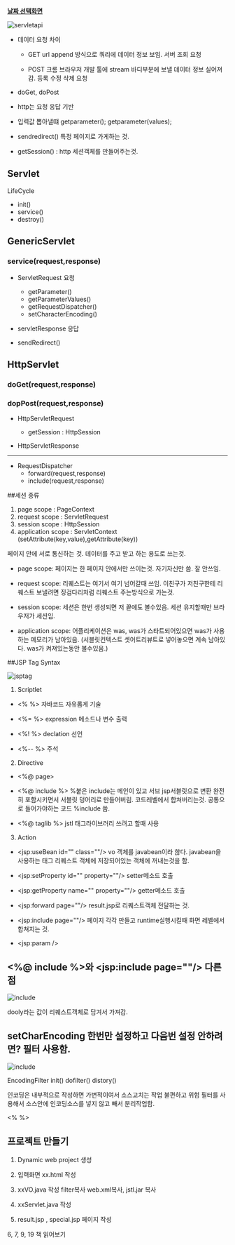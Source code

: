 ﻿**[날짜 선택화면](../README.md)**


![servletapi](../resources/servletapi.JPG)

- 데이터 요청 차이

  - GET url append 방식으로 쿼리에 데이터 정보 보임. 서버 조회 요청

  - POST 크롬 브라우저 개발 툴에 stream 바디부분에 보낼 데이터 정보 실어져 감.  등록 수정 삭제 요청

- doGet, doPost

- http는 요청 응답 기반 

- 입력값 뽑아낼떄 getparameter(); getparameter(values);

- sendredirect() 특정 페이지로 가게하는 것.

- getSession() : http 세션객체를 만들어주는것.

## Servlet

LifeCycle
- init()
- service()
- destroy()

## GenericServlet
### service(request,response)

- ServletRequest 요청
  - getParameter()
  - getParameterValues()
  - getRequestDispatcher()
  - setCharacterEncoding()

- servletResponse 응답
- sendRedirect()

## HttpServlet
### doGet(request,response)
### dopPost(request,response)

- HttpServletRequest
  - getSession : HttpSession

- HttpServletResponse

--------------------------------------------

- RequestDispatcher
  - forward(request,response)
  - include(request,response)


##세션 종류

1. page scope : PageContext
2. request scope : ServletRequest
3. session scope : HttpSession
4. application scope : ServletContext
(setAttribute(key,value),getAttribute(key))

페이지 안에 서로 통신하는 것.
데이터를 주고 받고 하는 용도로 쓰는것.

- page scope: 페이지는 한 페이지 안에서만 쓰이는것. 자기자신만 씀. 잘 안쓰임.

- request scope: 리퀘스트는 여기서 여기 넘어갈때 쓰임. 이친구가 저친구한테 리퀘스트 보낼려면 징검다리처럼 리퀘스트 주는방식으로 가는것.

- session scope: 세션은 한번 생성되면 저 끝에도 볼수있음. 세션 유지할때만 브라우저가 세션임.

- application scope: 어플리케이션은 was, was가 스타트되어있으면 was가 사용하는 메모리가 남아있음. 
(서블릿컨텍스트 셋어트리뷰트로 넣어놓으면 계속 남아있다. was가 켜져있는동안 볼수있음.)

##JSP Tag Syntax

![jsptag](../resources/jsptag2.JPG)

1. Scriptlet 

- \<% %> 자바코드 자유롭게 기술

- \<%= %> expression 메소드나 변수 출력

- \<%! %> declation 선언

- \<%-- %> 주석

2. Directive

- \<%@ page>

- \<%@ include %> %붙은 include는 메인이 있고 서브 jsp서블릿으로 변환 완전히 포함시키면서 서블릿 덩어리로 만들어버림. 
코드레벨에서 합쳐버리는것. 공통으로 들어가야하는 코드 %include 씀.

- \<%@ taglib %> jstl 태그라이브러리 쓰려고 할때 사용

3. Action

- \<jsp:useBean id="" class=""/> vo 객체를 javabean이라 핞다. javabean을 사용하는 태그
리퀘스트 객체에 저장되어있는 객체에 꺼내는것을 함.

- \<jsp:setProperty id="" property=""/> setter메소드 호출

- \<jsp:getProperty name="" property=""/> getter메소드 호출

- \<jsp:forward page=""/> result.jsp로 리퀘스트객체 전달하는 것.

- \<jsp:include page=""/> 페이지 각각 만들고 runtime실행시킬때 화면 레벨에서   합쳐지는 것.

- \<jsp:param />

## \<%@ include %>와 <jsp:include page=""/> 다른점

![include](../resources/include.JPG)

dooly라는 값이 리퀘스트객체로 담겨서 가져감.


## setCharEncoding 한번만 설정하고 다음번 설정 안하려면? 필터 사용함.


![include](../resources/filter.JPG)

EncodingFilter
init()
dofilter()
distory()

<filter-mapping>
  <Filter-name></>

인코딩은 내부적으로 작성하면 가변적이여서 소스고치는 작업 불편하고 위험
필터를 사용해서 소스안에 인코딩소스를 넣지 않고 빼서 분리작업함.

<%  %>


## 프로젝트 만들기

1. Dynamic web project 생성

2. 입력화면 xx.html 작성

3. xxVO.java 작성 filter복사 web.xml복사, jstl.jar 복사

4. xxServlet.java 작성

5. result.jsp , special.jsp  페이지 작성

6, 7, 9, 19 책 읽어보기

